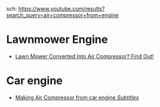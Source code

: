 sch: https://www.youtube.com/results?search_query=air+compressor+from+engine

# Lawnmower Engine
- [Lawn Mower Converted Into Air Compressor? Find Out!](https://youtu.be/fIc0dkJ7Xzo)

# Car engine
- [Making Air Compressor from car engine *Subtitles*](https://youtu.be/drGcveiO9hE)
